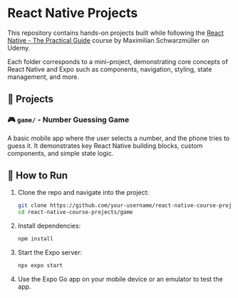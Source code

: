 # React Native Projects

This repository contains hands-on projects built while following the [React Native - The Practical Guide](https://www.udemy.com/course/react-native-the-practical-guide/) course by Maximilian Schwarzmüller on Udemy.

Each folder corresponds to a mini-project, demonstrating core concepts of React Native and Expo such as components, navigation, styling, state management, and more.

## 📁 Projects

### 🎮 `game/` - Number Guessing Game

A basic mobile app where the user selects a number, and the phone tries to guess it. It demonstrates key React Native building blocks, custom components, and simple state logic.

## 🚀 How to Run

1. Clone the repo and navigate into the project:

    ```bash
    git clone https://github.com/your-username/react-native-course-projects.git
    cd react-native-course-projects/game
    ```

2. Install dependencies:

    ```bash
    npm install
    ```

3. Start the Expo server:

    ```bash
    npx expo start
    ```

4. Use the Expo Go app on your mobile device or an emulator to test the app.
